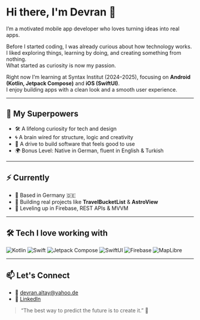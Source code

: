 # Hi there, I'm Devran 👋

I’m a motivated mobile app developer who loves turning ideas into real apps.

Before I started coding, I was already curious about how technology works.  
I liked exploring things, learning by doing, and creating something from nothing.  
What started as curiosity is now my passion.

Right now I’m learning at Syntax Institut (2024–2025), focusing on **Android (Kotlin, Jetpack Compose)** and **iOS (SwiftUI)**.  
I enjoy building apps with a clean look and a smooth user experience.

---

## 🧠 My Superpowers
- 🛠️ A lifelong curiosity for tech and design  
- 🌀 A brain wired for structure, logic and creativity  
- 🤝 A drive to build software that feels good to use  
- 🌍 Bonus Level: Native in German, fluent in English & Turkish  

---

## ⚡ Currently
- 📍 Based in Germany 🇩🇪  
- 🧭 Building real projects like **TravelBucketList** & **AstroView**  
- 🌿 Leveling up in Firebase, REST APIs & MVVM

---

## 🛠️ Tech I love working with
![Kotlin](https://img.shields.io/badge/Kotlin-0095D5?style=for-the-badge&logo=kotlin&logoColor=white)
![Swift](https://img.shields.io/badge/Swift-FA7343?style=for-the-badge&logo=swift&logoColor=white)
![Jetpack Compose](https://img.shields.io/badge/Jetpack%20Compose-4285F4?style=for-the-badge&logo=jetpackcompose&logoColor=white)
![SwiftUI](https://img.shields.io/badge/SwiftUI-0D96F6?style=for-the-badge&logo=swift&logoColor=white)
![Firebase](https://img.shields.io/badge/Firebase-FFCA28?style=for-the-badge&logo=firebase&logoColor=black)
![MapLibre](https://img.shields.io/badge/MapLibre-2E7D32?style=for-the-badge&logo=mapbox&logoColor=white)

---

## 📫 Let's Connect
- 📧 devran.altay@yahoo.de
- 💼 [LinkedIn](https://www.linkedin.com/in/devran-altay-380514379/)

> “The best way to predict the future is to create it.” 🚀
